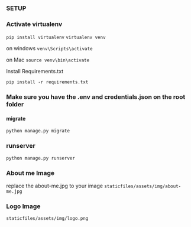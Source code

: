 ### SETUP

### Activate virtualenv

`pip install virtualenv`
`virtualenv venv`

on windows
`venv\Scripts\activate`

on Mac
`source venv\bin\activate`

Install Requirements.txt

`pip install -r requirements.txt`

### Make sure you have the .env and credentials.json on the root folder

#### migrate

`python manage.py migrate`

### runserver

`python manage.py runserver`

### About me Image

replace the about-me.jpg to your image
`staticfiles/assets/img/about-me.jpg`

### Logo Image

`staticfiles/assets/img/logo.png`